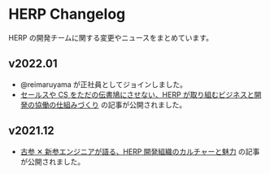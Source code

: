# HERP Changelog

HERP の開発チームに関する変更やニュースをまとめています。

## v2022.01

- @reimaruyama が正社員としてジョインしました。
- [セールスや CS をただの伝書鳩にさせない、HERP が取り組むビジネスと開発の協働の仕組みづくり](https://note.com/tomi_herp/n/nc9bb60d71ad6) の記事が公開されました。

## v2021.12

- [古参 ✕ 新参エンジニアが語る、HERP 開発組織のカルチャーと魅力](https://note.herp.co.jp/n/n6beb390dd910) の記事が公開されました。
